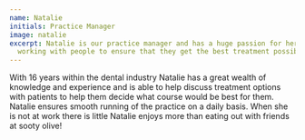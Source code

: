 ```yaml
---
name: Natalie
initials: Practice Manager
image: natalie
excerpt: Natalie is our practice manager and has a huge passion for her job, she loves
  working with people to ensure that they get the best treatment possible.
---
```


With 16 years within the dental industry Natalie has a great wealth of knowledge and experience and is able to help discuss treatment options with patients to help them decide what course would be best for them. Natalie ensures smooth running of the practice on a daily basis. When she is not at work there is little Natalie enjoys more than eating out with friends at sooty olive!
